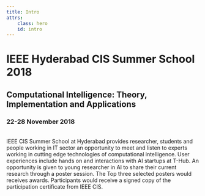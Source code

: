 ```yaml
---
title: Intro
attrs:
    class: hero
    id: intro
---
```

# IEEE Hyderabad CIS Summer School 2018
## Computational Intelligence: Theory, Implementation and Applications
### 22-28 November 2018
<br>
IEEE CIS Summer School at Hyderabad provides researcher, students and people working in IT sector an opportunity to meet and listen to experts working in cutting edge technologies of computational intelligence. User experiences include hands on and interactions with AI startups at T-Hub. An opportunity is given to young researcher in AI to share their current research through a poster session. The Top three selected posters would receives awards. Participants would receive a signed copy of the participation certificate from IEEE CIS.
<br><br>